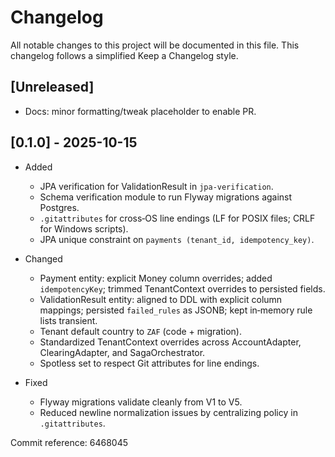 # Changelog

All notable changes to this project will be documented in this file.
This changelog follows a simplified Keep a Changelog style.

## [Unreleased]

- Docs: minor formatting/tweak placeholder to enable PR.

## [0.1.0] - 2025-10-15

- Added
  - JPA verification for ValidationResult in `jpa-verification`.
  - Schema verification module to run Flyway migrations against Postgres.
  - `.gitattributes` for cross‑OS line endings (LF for POSIX files; CRLF for Windows scripts).
  - JPA unique constraint on `payments (tenant_id, idempotency_key)`.

- Changed
  - Payment entity: explicit Money column overrides; added `idempotencyKey`; trimmed TenantContext overrides to persisted fields.
  - ValidationResult entity: aligned to DDL with explicit column mappings; persisted `failed_rules` as JSONB; kept in‑memory rule lists transient.
  - Tenant default country to `ZAF` (code + migration).
  - Standardized TenantContext overrides across AccountAdapter, ClearingAdapter, and SagaOrchestrator.
  - Spotless set to respect Git attributes for line endings.

- Fixed
  - Flyway migrations validate cleanly from V1 to V5.
  - Reduced newline normalization issues by centralizing policy in `.gitattributes`.

Commit reference: 6468045
